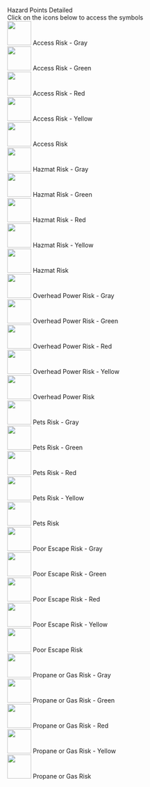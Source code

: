 Hazard Points Detailed<br>Click on the icons below to access the symbols<br><a href='https://raw.githubusercontent.com/afackler/Wildfire-Symbology/main/Hazards/Mitigation_Parcel-AccessRisk-gray-halo_256x256.svg'><img src='Mitigation_Parcel-AccessRisk-gray-halo_256x256.svg' width='55'></a> Access Risk - Gray<br><a href='https://github.com/afackler/Wildfire-Symbology/raw/main/HazardsMitigation_Parcel-AccessRisk-green-halo_256x256.svg'><img src='Mitigation_Parcel-AccessRisk-green-halo_256x256.svg' width='55'></a> Access Risk - Green<br><a href='https://github.com/afackler/Wildfire-Symbology/raw/main/HazardsMitigation_Parcel-AccessRisk-red-halo_256x256.svg'><img src='Mitigation_Parcel-AccessRisk-red-halo_256x256.svg' width='55'></a> Access Risk - Red<br><a href='https://github.com/afackler/Wildfire-Symbology/raw/main/HazardsMitigation_Parcel-AccessRisk-yellow-halo_256x256.svg'><img src='Mitigation_Parcel-AccessRisk-yellow-halo_256x256.svg' width='55'></a> Access Risk - Yellow<br><a href='https://github.com/afackler/Wildfire-Symbology/raw/main/HazardsMitigation_Parcel-AccessRisk_256x256.svg'><img src='Mitigation_Parcel-AccessRisk_256x256.svg' width='55'></a> Access Risk<br><a href='https://github.com/afackler/Wildfire-Symbology/raw/main/HazardsMitigation_Parcel-HazmatRisk-gray-halo_256x256.svg'><img src='Mitigation_Parcel-HazmatRisk-gray-halo_256x256.svg' width='55'></a> Hazmat Risk - Gray<br><a href='https://github.com/afackler/Wildfire-Symbology/raw/main/HazardsMitigation_Parcel-HazmatRisk-green-halo_256x256.svg'><img src='Mitigation_Parcel-HazmatRisk-green-halo_256x256.svg' width='55'></a> Hazmat Risk - Green<br><a href='https://github.com/afackler/Wildfire-Symbology/raw/main/HazardsMitigation_Parcel-HazmatRisk-red-halo_256x256.svg'><img src='Mitigation_Parcel-HazmatRisk-red-halo_256x256.svg' width='55'></a> Hazmat Risk - Red<br><a href='https://github.com/afackler/Wildfire-Symbology/raw/main/HazardsMitigation_Parcel-HazmatRisk-yellow-halo_256x256.svg'><img src='Mitigation_Parcel-HazmatRisk-yellow-halo_256x256.svg' width='55'></a> Hazmat Risk - Yellow<br><a href='https://github.com/afackler/Wildfire-Symbology/raw/main/HazardsMitigation_Parcel-HazmatRisk_256x256.svg'><img src='Mitigation_Parcel-HazmatRisk_256x256.svg' width='55'></a> Hazmat Risk<br><a href='https://github.com/afackler/Wildfire-Symbology/raw/main/HazardsMitigation_Parcel-OverheadPowerRisk-gray-halo_256x256.svg'><img src='Mitigation_Parcel-OverheadPowerRisk-gray-halo_256x256.svg' width='55'></a> Overhead Power Risk - Gray<br><a href='https://github.com/afackler/Wildfire-Symbology/raw/main/HazardsMitigation_Parcel-OverheadPowerRisk-green-halo_256x256.svg'><img src='Mitigation_Parcel-OverheadPowerRisk-green-halo_256x256.svg' width='55'></a> Overhead Power Risk - Green<br><a href='https://github.com/afackler/Wildfire-Symbology/raw/main/HazardsMitigation_Parcel-OverheadPowerRisk-red-halo_256x256.svg'><img src='Mitigation_Parcel-OverheadPowerRisk-red-halo_256x256.svg' width='55'></a> Overhead Power Risk - Red<br><a href='https://github.com/afackler/Wildfire-Symbology/raw/main/HazardsMitigation_Parcel-OverheadPowerRisk-yellow-halo_256x256.svg'><img src='Mitigation_Parcel-OverheadPowerRisk-yellow-halo_256x256.svg' width='55'></a> Overhead Power Risk - Yellow<br><a href='https://github.com/afackler/Wildfire-Symbology/raw/main/HazardsMitigation_Parcel-OverheadPowerRisk_256x256.svg'><img src='Mitigation_Parcel-OverheadPowerRisk_256x256.svg' width='55'></a> Overhead Power Risk<br><a href='https://github.com/afackler/Wildfire-Symbology/raw/main/HazardsMitigation_Parcel-PetsRisk-gray-halo_256x256.svg'><img src='Mitigation_Parcel-PetsRisk-gray-halo_256x256.svg' width='55'></a> Pets Risk - Gray<br><a href='https://github.com/afackler/Wildfire-Symbology/raw/main/HazardsMitigation_Parcel-PetsRisk-green-halo_256x256.svg'><img src='Mitigation_Parcel-PetsRisk-green-halo_256x256.svg' width='55'></a> Pets Risk - Green<br><a href='https://github.com/afackler/Wildfire-Symbology/raw/main/HazardsMitigation_Parcel-PetsRisk-red-halo_256x256.svg'><img src='Mitigation_Parcel-PetsRisk-red-halo_256x256.svg' width='55'></a> Pets Risk - Red<br><a href='https://github.com/afackler/Wildfire-Symbology/raw/main/HazardsMitigation_Parcel-PetsRisk-yellow-halo_256x256.svg'><img src='Mitigation_Parcel-PetsRisk-yellow-halo_256x256.svg' width='55'></a> Pets Risk - Yellow<br><a href='https://github.com/afackler/Wildfire-Symbology/raw/main/HazardsMitigation_Parcel-PetsRisk_256x256.svg'><img src='Mitigation_Parcel-PetsRisk_256x256.svg' width='55'></a> Pets Risk<br><a href='https://github.com/afackler/Wildfire-Symbology/raw/main/HazardsMitigation_Parcel-PoorEscapeRisk-gray-halo_256x256.svg'><img src='Mitigation_Parcel-PoorEscapeRisk-gray-halo_256x256.svg' width='55'></a> Poor Escape Risk - Gray<br><a href='https://github.com/afackler/Wildfire-Symbology/raw/main/HazardsMitigation_Parcel-PoorEscapeRisk-green-halo_256x256.svg'><img src='Mitigation_Parcel-PoorEscapeRisk-green-halo_256x256.svg' width='55'></a> Poor Escape Risk - Green<br><a href='https://github.com/afackler/Wildfire-Symbology/raw/main/HazardsMitigation_Parcel-PoorEscapeRisk-red-halo_256x256.svg'><img src='Mitigation_Parcel-PoorEscapeRisk-red-halo_256x256.svg' width='55'></a> Poor Escape Risk - Red<br><a href='https://github.com/afackler/Wildfire-Symbology/raw/main/HazardsMitigation_Parcel-PoorEscapeRisk-yellow-halo_256x256.svg'><img src='Mitigation_Parcel-PoorEscapeRisk-yellow-halo_256x256.svg' width='55'></a> Poor Escape Risk - Yellow<br><a href='https://github.com/afackler/Wildfire-Symbology/raw/main/HazardsMitigation_Parcel-PoorEscapeRisk_256x256.svg'><img src='Mitigation_Parcel-PoorEscapeRisk_256x256.svg' width='55'></a> Poor Escape Risk<br><a href='https://github.com/afackler/Wildfire-Symbology/raw/main/HazardsMitigation_Parcel-PropaneOrGasRisk-gray-halo_256x256.svg'><img src='Mitigation_Parcel-PropaneOrGasRisk-gray-halo_256x256.svg' width='55'></a> Propane or Gas Risk - Gray<br><a href='https://github.com/afackler/Wildfire-Symbology/raw/main/HazardsMitigation_Parcel-PropaneOrGasRisk-green-halo_256x256.svg'><img src='Mitigation_Parcel-PropaneOrGasRisk-green-halo_256x256.svg' width='55'></a> Propane or Gas Risk - Green<br><a href='https://github.com/afackler/Wildfire-Symbology/raw/main/HazardsMitigation_Parcel-PropaneOrGasRisk-red-halo_256x256.svg'><img src='Mitigation_Parcel-PropaneOrGasRisk-red-halo_256x256.svg' width='55'></a> Propane or Gas Risk - Red<br><a href='https://github.com/afackler/Wildfire-Symbology/raw/main/HazardsMitigation_Parcel-PropaneOrGasRisk-yellow-halo_256x256.svg'><img src='Mitigation_Parcel-PropaneOrGasRisk-yellow-halo_256x256.svg' width='55'></a> Propane or Gas Risk - Yellow<br><a href='https://github.com/afackler/Wildfire-Symbology/raw/main/HazardsMitigation_Parcel-PropaneOrGasRisk_256x256.svg'><img src='Mitigation_Parcel-PropaneOrGasRisk_256x256.svg' width='55'></a> Propane or Gas Risk<br>